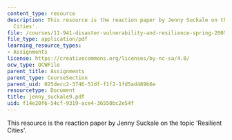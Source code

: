 ```yaml
---
content_type: resource
description: This resource is the reaction paper by Jenny Suckale on the topic 'Resilient
  Cities'.
file: /courses/11-941-disaster-vulnerability-and-resilience-spring-2005/f14e20f654cf9319ace436550bc2e54f_jenny_suckale9.pdf
file_type: application/pdf
learning_resource_types:
- Assignments
license: https://creativecommons.org/licenses/by-nc-sa/4.0/
ocw_type: OCWFile
parent_title: Assignments
parent_type: CourseSection
parent_uid: 025decc2-3746-51df-f1f2-1fd5ad489b6e
resourcetype: Document
title: jenny_suckale9.pdf
uid: f14e20f6-54cf-9319-ace4-36550bc2e54f
---
```

This resource is the reaction paper by Jenny Suckale on the topic 'Resilient Cities'.